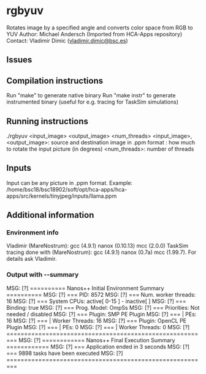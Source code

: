 # rgbyuv
Rotates image by a specified angle and converts color space from RGB to YUV
Author: Michael Andersch (Imported from HCA-Apps repository)
Contact: Vladimir Dimic (vladimir.dimic@bsc.es)

## Issues

## Compilation instructions
Run "make" to generate native binary
Run "make instr" to generate instrumented binary (useful for e.g. tracing for TaskSim simulations)

## Running instructions
./rgbyuv <input_image> <output_image> <angle> <num_threads>
<input_image>, <output_image>: source and destination image in .ppm format
<angle>: how much to rotate the input picture (in degrees)
<num_threads>: number of threads

## Inputs
Input can be any picture in .ppm format.
Example: /home/bsc18/bsc18902/soft/opt/hca-apps/hca-apps/src/kernels/tinyjpeg/inputs/llama.ppm

## Additional information
###  Environment info
Vladimir (MareNostrum): gcc (4.9.1) nanox (0.10.13) mcc (2.0.0)
TaskSim tracing done with (MareNostrum): gcc (4.9.1) nanox (0.7a) mcc (1.99.7). For details ask Vladimir.

### Output with --summary

MSG: [?] ========== Nanos++ Initial Environment Summary ==========
MSG: [?] === PID:                 8572
MSG: [?] === Num. worker threads: 16
MSG: [?] === System CPUs:         active[ 0-15 ] - inactive[  ]
MSG: [?] === Binding:             true
MSG: [?] === Prog. Model:         OmpSs
MSG: [?] === Priorities:          Not needed / disabled
MSG: [?] === Plugin:              SMP PE Plugin
MSG: [?] ===  | PEs:              16
MSG: [?] ===  | Worker Threads:   16
MSG: [?] === Plugin:              OpenCL PE Plugin
MSG: [?] ===  | PEs:              0
MSG: [?] ===  | Worker Threads:   0
MSG: [?] =========================================================
MSG: [?] ============ Nanos++ Final Execution Summary ============
MSG: [?] === Application ended in 3 seconds
MSG: [?] === 9898 tasks have been executed
MSG: [?] =========================================================

